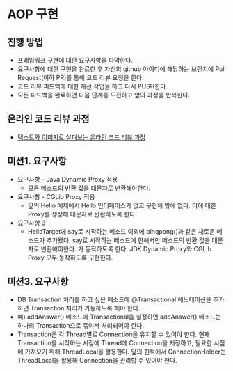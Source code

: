 # AOP 구현
## 진행 방법
* 프레임워크 구현에 대한 요구사항을 파악한다.
* 요구사항에 대한 구현을 완료한 후 자신의 github 아이디에 해당하는 브랜치에 Pull Request(이하 PR)를 통해 코드 리뷰 요청을 한다.
* 코드 리뷰 피드백에 대한 개선 작업을 하고 다시 PUSH한다.
* 모든 피드백을 완료하면 다음 단계를 도전하고 앞의 과정을 반복한다.

## 온라인 코드 리뷰 과정
* [텍스트와 이미지로 살펴보는 온라인 코드 리뷰 과정](https://github.com/next-step/nextstep-docs/tree/master/codereview)


## 미션1. 요구사항 

- 요구사항 - Java Dynamic Proxy 적용
  - 모든 메소드의 반환 값을 대문자로 변환해야한다.
- 요구사항 - CGLib Proxy 적용
  - 앞의 Hello 예제에서 Hello 인터페이스가 없고 구현체 밖에 없다. 이에 대한 Proxy를 생성해 대문자로 반환하도록 한다.
- 요구사항 3
  - HelloTarget에 say로 시작하는 메소드 이외에 pingpong()과 같은 새로운 메소드가 추가됐다.
    say로 시작하는 메소드에 한해서만 메소드의 반환 값을 대문자로 변환해야한다. 가 동작하도록 한다.
    JDK Dynamic Proxy와 CGLib Proxy 모두 동작하도록 구현한다.

## 미션3. 요구사항
- DB Transaction 처리를 하고 싶은 메소드에 @Transactional 애노테이션을 추가하면 Transaction 처리가 가능하도록 해야 한다.
- 예) addAnswer() 메소드에 Transactional을 설정하면 addAnswer() 메소드는 하나의 Transaction으로 묶여서 처리되어야 한다.
- Transaction은 각 Thread별로 Connection을 유지할 수 있어야 한다. 현재 Transaction을 시작하는 시점에 Thread에 Connection을 저정하고, 필요한 시점에 가져오기 위해 ThreadLocal을 활용한다. 앞의 힌트에서 ConnectionHolder는 ThreadLocal을 활용해 Connection을 관리할 수 있어야 한다.